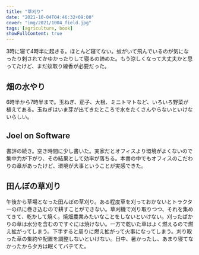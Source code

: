 ```yaml
---
title: "草刈り"
date: "2021-10-04T04:46:32+09:00"
cover: "img/2021/1004_field.jpg"
tags: [agriculture, book]
showFullContent: true
---
```


3時に寝て4時半に起きる。ほとんど寝てない。蚊がいて飛んでいるのが気になったり刺されてかゆかったりして寝るの諦めた。もう涼しくなって大丈夫かと思ってたけど、まだ蚊取り線香が必要だった。

## 畑の水やり

6時半から7時半まで。玉ねぎ、茄子、大根、ミニトマトなど、いろいろ野菜が植えてある。玉ねぎはいま芽が出てきたところで水をたくさんやらないといけないらしい。

## Joel on Software

書評の続き。空き時間に少し書いた。実家だとオフィスより環境がよくないので集中力が下がり、その結果として効率が落ちる。本書の中でもオフィスのこだわりの章があったけど、環境が大事ということが実感できた。

## 田んぼの草刈り

午後から草場となった田んぼの草刈り。ある程度草を刈っておかないとトラクターの爪に巻き込むので耕すことができない。草刈機で刈り取りつつ、それを集めてきて、乾かして焼く。焼畑農業みたいなことをしないといけない。刈ったばかりの草は水分を含むのですぐには焼けない。一方で乾いた草はよく燃えるので燃え拡がってしまう。下手すると周りに燃え拡がって火事になってしまう。刈り取った草の集約や配置を調整しないといけない。日中、暑かったし、あまり寝てなかったから夕方は眠くてバテてた。
